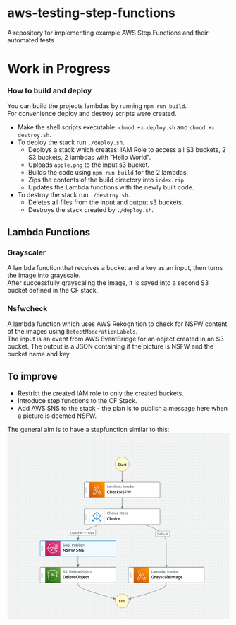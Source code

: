 # aws-testing-step-functions
A repository for implementing example AWS Step Functions and their automated tests

# Work in Progress

### How to build and deploy
You can build the projects lambdas by running `npm run build`.  
For convenience deploy and destroy scripts were created.  
- Make the shell scripts executable: `chmod +x deploy.sh` and `chmod +x destroy.sh`.
- To deploy the stack run `./deploy.sh`.
    - Deploys a stack which creates: IAM Role to access all S3 buckets, 2 S3 buckets, 2 lambdas with "Hello World".
    - Uploads `apple.png` to the input s3 bucket.
    - Builds the code using `npm run build` for the 2 lambdas.
    - Zips the contents of the build directory into `index.zip`.
    - Updates the Lambda functions with the newly built code.
- To destroy the stack run `./destroy.sh`.
    - Deletes all files from the input and output s3 buckets.
    - Destroys the stack created by `./deploy.sh`.

## Lambda Functions

### Grayscaler
A lambda function that receives a bucket and a key as an input, then turns the image into grayscale.  
After successfully grayscaling the image, it is saved into a second S3 bucket defined in the CF stack.  

### Nsfwcheck
A lambda function which uses AWS Rekognition to check for NSFW content of the images using `DetectModerationLabels`.  
The input is an event from AWS EventBridge for an object created in an S3 bucket.
The output is a JSON containing if the picture is NSFW and the bucket name and key.

## To improve
- Restrict the created IAM role to only the created buckets.
- Introduce step functions to the CF Stack.
- Add AWS SNS to the stack - the plan is to publish a message here when a picture is deemed NSFW.

The general aim is to have a stepfunction similar to this:  
![A picture of the planned stepfunction](docs/sf-plan.png)